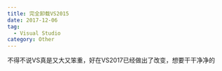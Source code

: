 ```yaml
---
title: 完全卸载VS2015
date: 2017-12-06
tag:
  - Visual Studio
category: Other
---
```


不得不说VS真是又大又笨重，好在VS2017已经做出了改变，想要干干净净的